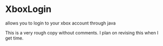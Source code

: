# XboxLogin
allows you to login to your xbox account through java

This is a very rough copy without comments.
I plan on revising this when I get time.

